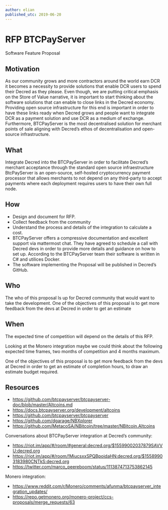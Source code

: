 ```yaml
---
author: elian
published_utc: 2019-06-20
---
```


# RFP BTCPayServer

Software Feature Proposal

## Motivation

As our community grows and more contractors around the world earn DCR it becomes a necessity to provide solutions that enable DCR users to spend their Decred as they please. Even though, we are putting critical emphasis on the Store of Value narrative, it is important to start thinking about the software solutions that can enable to close links in the Decred economy. Providing open source infrastructure for this end is important in order to have these links ready when Decred grows and people want to integrate DCR as a payment solution and use DCR as a medium of exchange. Furthermore, BTCPayServer is the most decentralised solution for merchant points of sale aligning with Decred’s ethos of decentralisation and open-source infrastructure.

## What

Integrate Decred into the BTCPayServer in order to facilitate Decred’s merchant acceptance through the standard open source infraestructure BtcPayServer is an open-source, self-hosted cryptocurrency payment processor that allows merchants to not depend on any third-party to accept payments where each deployment requires users to have their own full node.

## How

- Design and document for RFP.
- Collect feedback from the community
- Understand the process and details of the integration to calculate a cost.
- BTCPayServer offers a compressive documentation and excellent support via mattermost chat. They have agreed to schedule a call with Decred devs in order to provide more details and guidance on how to set up. According to the BTCPayServer team their software is written in C# and utilices Docker.
- The software implementing the Proposal will be published in Decred’s GitHub.

## Who

The who of this proposal Is up for Decred community that would want to take the development. One of the objectives of this proposal is to get more feedback from the devs at Decred in order to get an estimate

## When

The expected time of competition will depend on the details of this RFP.

Looking at the Monero integration maybe we could think about the following expected time frames, two months of competition and 4 months maximum.

One of the objectives of this proposal is to get more feedback from the devs at Decred in order to get an estimate of completion hours, to draw an estimate budget required.

## Resources

- https://github.com/btcpayserver/btcpayserver-doc/blob/master/Altcoins.md
- https://docs.btcpayserver.org/development/altcoins
- https://github.com/btcpayserver/btcpayserver
- https://github.com/dgarage/NBXplorer
- https://github.com/MetacoSA/NBitcoin/tree/master/NBitcoin.Altcoins

Conversations about BTCPayServer integration at Decred’s community:

- https://riot.im/app/#/room/#general:decred.org/$15599002037879SAVVU:decred.org
- https://riot.im/app/#/room/!MiucsxxSPQBpoidaHN:decred.org/$15589903183980CNTkS:decred.org
- https://twitter.com/marco_peereboom/status/1113874713753862145

Monero integration:

- https://www.reddit.com/r/Monero/comments/afunma/btcpayserver_integration_updates/
- https://repo.getmonero.org/monero-project/ccs-proposals/merge_requests/63
